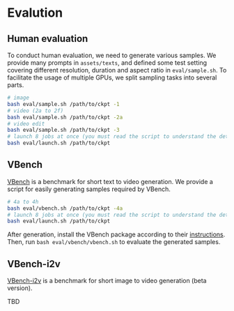 # Evalution

## Human evaluation

To conduct human evaluation, we need to generate various samples. We provide many prompts in `assets/texts`, and defined some test setting covering different resolution, duration and aspect ratio in `eval/sample.sh`. To facilitate the usage of multiple GPUs, we split sampling tasks into several parts.

```bash
# image
bash eval/sample.sh /path/to/ckpt -1
# video (2a to 2f)
bash eval/sample.sh /path/to/ckpt -2a
# video edit
bash eval/sample.sh /path/to/ckpt -3
# launch 8 jobs at once (you must read the script to understand the details)
bash eval/launch.sh /path/to/ckpt
```

## VBench

[VBench](https://github.com/Vchitect/VBench) is a benchmark for short text to video generation. We provide a script for easily generating samples required by VBench.

```bash
# 4a to 4h
bash eval/vbench.sh /path/to/ckpt -4a
# launch 8 jobs at once (you must read the script to understand the details)
bash eval/launch.sh /path/to/ckpt
```

After generation, install the VBench package according to their [instructions](https://github.com/Vchitect/VBench?tab=readme-ov-file#hammer-installation). Then, run `bash eval/vbench/vbench.sh` to evaluate the generated samples.

## VBench-i2v

[VBench-i2v](https://github.com/Vchitect/VBench/tree/master/vbench2_beta_i2v) is a benchmark for short image to video generation (beta version).

TBD
